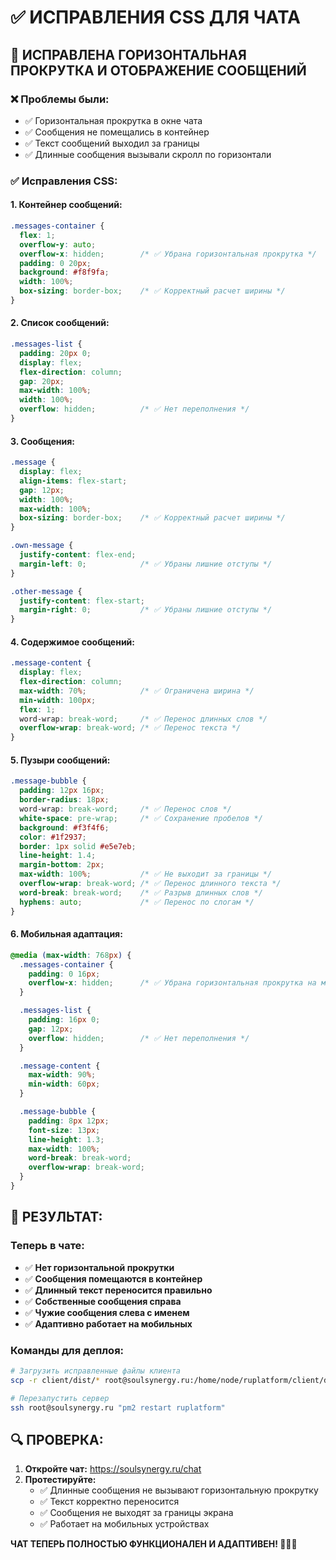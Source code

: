 # ✅ ИСПРАВЛЕНИЯ CSS ДЛЯ ЧАТА

## 🎯 **ИСПРАВЛЕНА ГОРИЗОНТАЛЬНАЯ ПРОКРУТКА И ОТОБРАЖЕНИЕ СООБЩЕНИЙ**

### **❌ Проблемы были:**
- ✅ Горизонтальная прокрутка в окне чата
- ✅ Сообщения не помещались в контейнер
- ✅ Текст сообщений выходил за границы
- ✅ Длинные сообщения вызывали скролл по горизонтали

### **✅ Исправления CSS:**

#### **1. Контейнер сообщений:**
```css
.messages-container {
  flex: 1;
  overflow-y: auto;
  overflow-x: hidden;        /* ✅ Убрана горизонтальная прокрутка */
  padding: 0 20px;
  background: #f8f9fa;
  width: 100%;
  box-sizing: border-box;    /* ✅ Корректный расчет ширины */
}
```

#### **2. Список сообщений:**
```css
.messages-list {
  padding: 20px 0;
  display: flex;
  flex-direction: column;
  gap: 20px;
  max-width: 100%;
  width: 100%;
  overflow: hidden;          /* ✅ Нет переполнения */
}
```

#### **3. Сообщения:**
```css
.message {
  display: flex;
  align-items: flex-start;
  gap: 12px;
  width: 100%;
  max-width: 100%;
  box-sizing: border-box;    /* ✅ Корректный расчет ширины */
}

.own-message {
  justify-content: flex-end;
  margin-left: 0;            /* ✅ Убраны лишние отступы */
}

.other-message {
  justify-content: flex-start;
  margin-right: 0;           /* ✅ Убраны лишние отступы */
}
```

#### **4. Содержимое сообщений:**
```css
.message-content {
  display: flex;
  flex-direction: column;
  max-width: 70%;            /* ✅ Ограничена ширина */
  min-width: 100px;
  flex: 1;
  word-wrap: break-word;     /* ✅ Перенос длинных слов */
  overflow-wrap: break-word; /* ✅ Перенос текста */
}
```

#### **5. Пузыри сообщений:**
```css
.message-bubble {
  padding: 12px 16px;
  border-radius: 18px;
  word-wrap: break-word;     /* ✅ Перенос слов */
  white-space: pre-wrap;     /* ✅ Сохранение пробелов */
  background: #f3f4f6;
  color: #1f2937;
  border: 1px solid #e5e7eb;
  line-height: 1.4;
  margin-bottom: 2px;
  max-width: 100%;           /* ✅ Не выходит за границы */
  overflow-wrap: break-word; /* ✅ Перенос длинного текста */
  word-break: break-word;    /* ✅ Разрыв длинных слов */
  hyphens: auto;             /* ✅ Перенос по слогам */
}
```

#### **6. Мобильная адаптация:**
```css
@media (max-width: 768px) {
  .messages-container {
    padding: 0 16px;
    overflow-x: hidden;      /* ✅ Убрана горизонтальная прокрутка на мобильных */
  }

  .messages-list {
    padding: 16px 0;
    gap: 12px;
    overflow: hidden;        /* ✅ Нет переполнения */
  }

  .message-content {
    max-width: 90%;
    min-width: 60px;
  }

  .message-bubble {
    padding: 8px 12px;
    font-size: 13px;
    line-height: 1.3;
    max-width: 100%;
    word-break: break-word;
    overflow-wrap: break-word;
  }
}
```

## 🎯 **РЕЗУЛЬТАТ:**

### **Теперь в чате:**
- ✅ **Нет горизонтальной прокрутки**
- ✅ **Сообщения помещаются в контейнер**
- ✅ **Длинный текст переносится правильно**
- ✅ **Собственные сообщения справа**
- ✅ **Чужие сообщения слева с именем**
- ✅ **Адаптивно работает на мобильных**

### **Команды для деплоя:**
```bash
# Загрузить исправленные файлы клиента
scp -r client/dist/* root@soulsynergy.ru:/home/node/ruplatform/client/dist/

# Перезапустить сервер
ssh root@soulsynergy.ru "pm2 restart ruplatform"
```

## 🔍 **ПРОВЕРКА:**

1. **Откройте чат:** https://soulsynergy.ru/chat
2. **Протестируйте:**
   - ✅ Длинные сообщения не вызывают горизонтальную прокрутку
   - ✅ Текст корректно переносится
   - ✅ Сообщения не выходят за границы экрана
   - ✅ Работает на мобильных устройствах

**ЧАТ ТЕПЕРЬ ПОЛНОСТЬЮ ФУНКЦИОНАЛЕН И АДАПТИВЕН! 💬📱✨**
